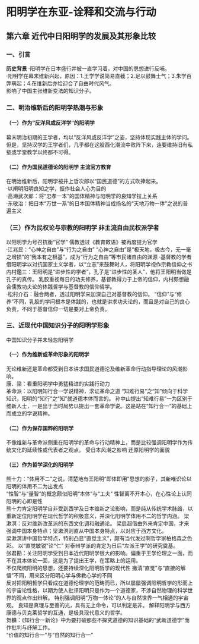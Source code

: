 # 阳明学在东亚-诠释和交流与行动  
## 第六章 近代中日阳明学的发展及其形象比较  
### 一、引言    
**历史背景**
·阳明学在日本盛行并被一直学习着，对中国的思想进行反哺。  
·阳明学在幕末维新兴起，原因：1.王学学说简易直截；2.足以鼓舞士气；3.朱学百弊萌起；4.在维新后亦恰迎合了自由时代风气。  
影响了中国主张维新变法的知识分子。  
### 二、明治维新后的阳明学热潮与形象  
#### （一）作为“反洋风或反洋学”的阳明学  
幕末明治初期的王学者，均以“反洋风或反洋学”之姿，坚持体现实践主体的学问。但是，坚持汉学的王学者们，几乎都在这股西化潮流中败阵下来，连要维持旧有私塾或学堂教学以终都不可得。  
#### （二）作为国民道德论的阳明学  主流官方教育
在明治维新后，阳明学被井上哲次郎以“国民道德”的方式吹捧起来。  
·以阐明阳明良知之学，振作社会人心为目的  
·高濑武次郎：将“忠孝一本”的国体精神与阳明学的良知学拉上关系  
·东敬治：把日本“万世一系”的日本国体精神当成扬名的“天地万物一体”之说的普遍主义  
### （三）作为民权论与宗教的阳明学  非主流自由民权派学者
以阳明学为号召抗衡“官学”  儒教透过《教育敕语》被再度提为官学  
·江兆民：“心神之自由”与“行为之自由”    “心神之自由”是“极天地，极古今，无一毫之增损”的“我本有之根基”，成为“行为之自由”等市民诸自由的渊源
·基督教的学者借阳明学以对抗国家主义学者，以“立志”来鼓舞时人，将阳明学视作宗教信仰之书  
 内村鑑三：王阳明是“进步性的学者”，孔子是“进步性的圣人”，他将王阳明当做是孔子的真传。  乳胶重视每日的功夫修养，基督教得力于上帝的信仰，内村颇想融合儒教功夫论的体践哲学与基督教的信仰哲学。  
·松村介石：融合两者，透过阳明学来加深自己对基督教的信仰。  “信仰”与“修养”不同，乳胶的学问根本是体践的，也就是讲求功夫论的，而且是对自己的良心负责，不同于基督信仰一切是要对上帝负责。
### 三、近现代中国知识分子的阳明学形象  
中国知识分子并未轻忽阳明学  
#### （一）作为维新或革命形象的阳明学  
无论维新还是革命都受到日本讲求国民道德沦及维新革命行动指导理论的风潮影响。  
康、梁：看重阳明学中勇猛精进的实践行动力  
革命派：以阳明知行合一学说精神，求证革命之道   “知难行易”之“知”倾向于科学知识，阳明的“知行”之“知”就道德本体而言的。  孙中山提出“知难行易”一为区别于维新人士，一是出于当时局势以提出一套革命学说。这是站在“知行合一”的基础上而成立的学说精神。  
#### （二）作为保存国粹的阳明学  
不像维新与革命派侧重在阳明学的革命与行动精神上，而是比较强调阳明学作为传统文化的延续性或代表者之观点。  受日本风潮之影响   还原阳明学的面貌  
#### （三）作为哲学深化的阳明学  
熊十力：“体用不二”之说，清楚地有王阳明“即体即用”思想的影子，其新唯识论以阳明的体用不二为出发点   
       “性智”与“量智”的概念颇似阳明“本体”与“工夫”   性智离不开本心，在心性论上认同阳明的心即是性  
       熊十力肯定阳明学自非受到西学及日本维新之论影响，而是纯从传统学术脉络，以重新定位阳明学在现代哲学的积极意义，并深化阳明学体用不二的哲学内涵。 
梁漱溟：反对维新改革派的东西文化调和融通论。  梁启超借由外来肯定中国，才来强调中国本身特点；梁漱溟则直从中国本身特点，以对应于西方文化。  
       梁漱溟讲中国哲学特点，特别凸显“直觉主义”，颇有当代发过啊哲学家柏格森之色彩。 以“直觉敏锐”论“仁”  对泰州学派的肯定为日后“左派王学”的研究奠基。  
张君勘：关注阳明学受到日本近代阳明学很大的影响。偏重于王学伦理之一面，而不在其本体论一面，这是为了提出王学，在策略上的运用。  
       不仅爬梳阳明的思想，还要持续深化阳明哲学的现代性  撇清“直觉”与“直接的解悟”不同，用来区分阳明心学与佛教心学的不同  
       反对把阳明哲学只看成在道德伦理学的范畴而已，所以屡屡强调阳明哲学的形而上的宇宙论性格，以期为使人批评阳明只是作为一个道德家，不涉自然物理的科学世界的观点作出辩解。 特别强调阳明“万物一体论”的人与自然世界一气相通的宇宙观。  良知是真理与至善的光，具有无上命令，可以判定是非。  解释阳明学与西方康德与贝克莱哲学的互通，是极具现代意义的哲学。  
贺麟：《知行合一新论》中为要打破那些不探究道德的知识基础的“武断道德学”而作批判与纾解工作。  
     “价值的知行合一”与“自然的知行合一” 
